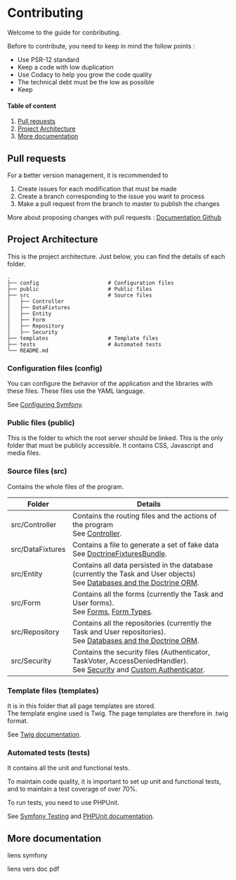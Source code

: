 # Contributing

Welcome to the guide for conbributing.  

Before to contribute, you need to keep in mind the follow points :
- Use PSR-12 standard
- Keep a code with low duplication
- Use Codacy to help you grow the code quality
- The technical debt must be the low as possible
- Keep 

#### Table of content

1. [Pull requests](#pull-requests)
2. [Project Architecture](#architecture)
3. [More documentation](#more)

## <a name="pull-requests"></a>Pull requests

For a better version management, it is recommended to 

1. Create issues for each modification that must be made
2. Create a branch corresponding to the issue you want to process
3. Make a pull request from the branch to master to publish the changes

More about proposing changes with pull requests : [Documentation Github](https://docs.github.com/en/pull-requests/collaborating-with-pull-requests/proposing-changes-to-your-work-with-pull-requests)

## <a name="architecture"></a>Project Architecture
This is the project architecture. Just below, you can find the details of each folder.

    .
    ├── config                      # Configuration files
    ├── public                      # Public files
    ├── src                         # Source files
    │   ├── Controller              
    │   ├── DataFixtures         
    │   ├── Entity              
    │   ├── Form         
    │   ├── Repository         
    │   ├── Security         
    ├── templates                   # Template files
    ├── tests                       # Automated tests
    └── README.md

### Configuration files (config)
You can configure the behavior of the application and the libraries with these files. These files use the YAML language.

See [Configuring Symfony](https://symfony.com/doc/current/configuration.html).

### Public files (public)

This is the folder to which the root server should be linked. This is the only folder that must be publicly accessible. It contains CSS, Javascript and media files.

### Source files (src)

Contains the whole files of the program.

| Folder           | Details                                                                                                                                                                                          |
|------------------|--------------------------------------------------------------------------------------------------------------------------------------------------------------------------------------------------|
| src/Controller   | Contains the routing files and the actions of the program<br>See [Controller](https://symfony.com/doc/current/controller.html).                                            |
| src/DataFixtures | Contains a file to generate a set of fake data<br>See [DoctrineFixturesBundle](https://symfony.com/bundles/DoctrineFixturesBundle/current/index.html).                                           |
| src/Entity       | Contains all data persisted in the database (currently the Task and User objects)<br>See [Databases and the Doctrine ORM](https://symfony.com/doc/current/doctrine.html). |
| src/Form         | Contains all the forms (currently the Task and User forms).<br>See [Forms](https://symfony.com/doc/current/forms.html), [Form Types](https://symfony.com/doc/current/reference/forms/types.html).            |
| src/Repository   | Contains all the repositories (currently the Task and User repositories).<br>See [Databases and the Doctrine ORM](https://symfony.com/doc/current/doctrine.html).                                                   |
| src/Security     | Contains the security files (Authenticator, TaskVoter, AccessDeniedHandler).<br>See [Security](https://symfony.com/doc/current/security.html) and [Custom Authenticator](https://symfony.com/doc/current/security/custom_authenticator.html).                        |

### Template files (templates)
It is in this folder that all page templates are stored.  
The template engine used is Twig. The page templates are therefore in .twig format.

See [Twig documentation](https://twig.symfony.com/doc/3.x/).

### Automated tests (tests)

It contains all the unit and functional tests.  

To maintain code quality, it is important to set up unit and functional tests, and to maintain a test coverage of over 70%.  

To run tests, you need to use PHPUnit.

See [Symfony Testing](https://symfony.com/doc/current/testing.html) and [PHPUnit documentation](https://phpunit.readthedocs.io/en/stable/index.html).

## <a name="more"></a>More documentation

liens symfony 

liens vers doc pdf
